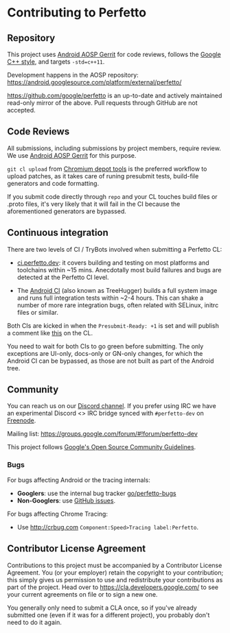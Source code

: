 # Contributing to Perfetto

## Repository

This project uses [Android AOSP Gerrit][perfetto-gerrit] for code reviews,
follows the [Google C++ style][google-cpp-style], and targets `-std=c++11`.

Development happens in the AOSP repository:
https://android.googlesource.com/platform/external/perfetto/

https://github.com/google/perfetto is an up-to-date and actively maintained
read-only mirror of the above. Pull requests through GitHub are not accepted.

## Code Reviews

All submissions, including submissions by project members, require review.
We use [Android AOSP Gerrit][perfetto-gerrit] for this purpose.

`git cl upload` from [Chromium depot tools][depot-tools] is the preferred
workflow to upload patches, as it takes care of runing presubmit tests,
build-file generators and code formatting.

If you submit code directly through `repo` and your CL touches build files or
.proto files, it's very likely that it will fail in the CI because the
aforementioned generators are bypassed.

## Continuous integration

There are two levels of CI / TryBots involved when submitting a Perfetto CL:

- [ci.perfetto.dev](https://ci.perfetto.dev): it covers building and testing
  on most platforms and toolchains within ~15 mins. Anecdotally most build
  failures and bugs are detected at the Perfetto CI level.

- The [Android CI](https://ci.android.com) (also known as TreeHugger) builds a
  full system image and runs full integration tests within ~2-4 hours. This can
  shake a number of more rare integration bugs, often related with SELinux,
  initrc files or similar.

Both CIs are kicked in when the `Presubmit-Ready: +1` is set and will publish a
comment like [this][ci-example] on the CL.

You need to wait for both CIs to go green before submitting. The only
exceptions are UI-only, docs-only or GN-only changes, for which the Android CI
can be bypassed, as those are not built as part of the Android tree.

## Community

You can reach us on our [Discord channel](https://discord.gg/35ShE3A).
If you prefer using IRC we have an experimental Discord <> IRC bridge
synced with `#perfetto-dev` on [Freenode](https://webchat.freenode.net/).

Mailing list: https://groups.google.com/forum/#!forum/perfetto-dev

This project follows
[Google's Open Source Community Guidelines](https://opensource.google/conduct/).

### Bugs

For bugs affecting Android or the tracing internals:

* **Googlers**: use the internal bug tracker [go/perfetto-bugs](http://goto.google.com/perfetto-bugs)
* **Non-Googlers**: use [GitHub issues](https://github.com/google/perfetto/issues).

For bugs affecting Chrome Tracing:

* Use http://crbug.com `Component:Speed>Tracing label:Perfetto`.

## Contributor License Agreement

Contributions to this project must be accompanied by a Contributor License
Agreement. You (or your employer) retain the copyright to your contribution;
this simply gives us permission to use and redistribute your contributions as
part of the project. Head over to <https://cla.developers.google.com/> to see
your current agreements on file or to sign a new one.

You generally only need to submit a CLA once, so if you've already submitted one
(even if it was for a different project), you probably don't need to do it
again.

[perfetto-gerrit]: https://android-review.googlesource.com/q/project:platform%252Fexternal%252Fperfetto+status:open
[google-cpp-style]: https://google.github.io/styleguide/cppguide.html
[depot-tools]: https://dev.chromium.org/developers/how-tos/depottools
[ci-example]: https://android-review.googlesource.com/c/platform/external/perfetto/+/1108253/3#message-09fd27fb92ca8357abade3ec725919ac3445f3af
